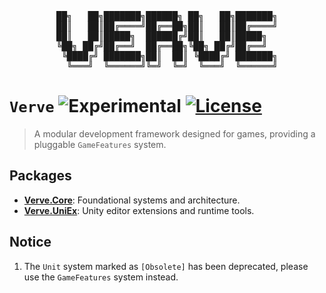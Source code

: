 <div align="center" background-color="transparent" style="text-align:center; background-color:transparent;">
<pre style="background-color:transparent;">
██╗   ██╗███████╗██████╗ ██╗   ██╗███████╗
██║   ██║██╔════╝██╔══██╗██║   ██║██╔════╝
██║   ██║█████╗  ██████╔╝██║   ██║█████╗  
╚██╗ ██╔╝██╔══╝  ██╔══██╗╚██╗ ██╔╝██╔══╝  
 ╚████╔╝ ███████╗██║  ██║ ╚████╔╝ ███████╗
  ╚═══╝  ╚══════╝╚═╝  ╚═╝  ╚═══╝  ╚══════╝
</pre>
</div>

# `Verve` ![Experimental](https://img.shields.io/badge/status-experimental-orange.svg) [![License](https://img.shields.io/badge/license-MIT-green)](LICENSE.md)

> A modular development framework designed for games, providing a pluggable `GameFeatures` system.

## Packages
- [**Verve.Core**](./Packages/Verve.Core): Foundational systems and architecture.
- [**Verve.UniEx**](./Packages/Verve.UniEx): Unity editor extensions and runtime tools.

## Notice
1. The `Unit` system marked as `[Obsolete]` has been deprecated, please use the `GameFeatures` system instead.
